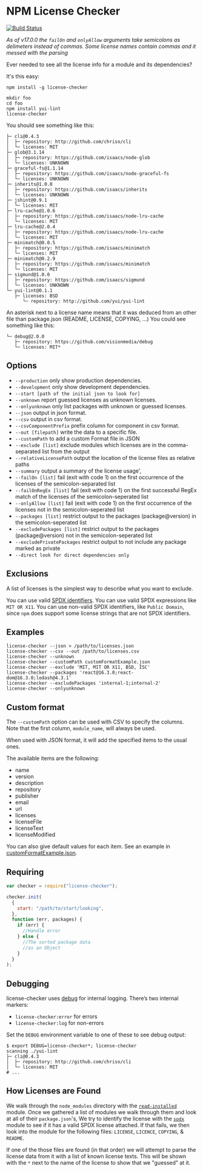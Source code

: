 # NPM License Checker

[![Build Status](https://www.travis-ci.org/davglass/license-checker.svg?branch=master)](https://www.travis-ci.org/davglass/license-checker)

_As of v17.0.0 the `failOn` and `onlyAllow` arguments take semicolons as delimeters instead of commas. Some license names contain
commas and it messed with the parsing_

Ever needed to see all the license info for a module and its dependencies?

It's this easy:

```shell
npm install -g license-checker

mkdir foo
cd foo
npm install yui-lint
license-checker
```

You should see something like this:

```
├─ cli@0.4.3
│  ├─ repository: http://github.com/chriso/cli
│  └─ licenses: MIT
├─ glob@3.1.14
│  ├─ repository: https://github.com/isaacs/node-glob
│  └─ licenses: UNKNOWN
├─ graceful-fs@1.1.14
│  ├─ repository: https://github.com/isaacs/node-graceful-fs
│  └─ licenses: UNKNOWN
├─ inherits@1.0.0
│  ├─ repository: https://github.com/isaacs/inherits
│  └─ licenses: UNKNOWN
├─ jshint@0.9.1
│  └─ licenses: MIT
├─ lru-cache@1.0.6
│  ├─ repository: https://github.com/isaacs/node-lru-cache
│  └─ licenses: MIT
├─ lru-cache@2.0.4
│  ├─ repository: https://github.com/isaacs/node-lru-cache
│  └─ licenses: MIT
├─ minimatch@0.0.5
│  ├─ repository: https://github.com/isaacs/minimatch
│  └─ licenses: MIT
├─ minimatch@0.2.9
│  ├─ repository: https://github.com/isaacs/minimatch
│  └─ licenses: MIT
├─ sigmund@1.0.0
│  ├─ repository: https://github.com/isaacs/sigmund
│  └─ licenses: UNKNOWN
└─ yui-lint@0.1.1
   ├─ licenses: BSD
      └─ repository: http://github.com/yui/yui-lint
```

An asterisk next to a license name means that it was deduced from
an other file than package.json (README, LICENSE, COPYING, ...)
You could see something like this:

```
└─ debug@2.0.0
   ├─ repository: https://github.com/visionmedia/debug
   └─ licenses: MIT*
```

## Options

- `--production` only show production dependencies.
- `--development` only show development dependencies.
- `--start [path of the initial json to look for]`
- `--unknown` report guessed licenses as unknown licenses.
- `--onlyunknown` only list packages with unknown or guessed licenses.
- `--json` output in json format.
- `--csv` output in csv format.
- `--csvComponentPrefix` prefix column for component in csv format.
- `--out [filepath]` write the data to a specific file.
- `--customPath` to add a custom Format file in JSON
- `--exclude [list]` exclude modules which licenses are in the comma-separated list from the output
- `--relativeLicensePath` output the location of the license files as relative paths
- `--summary` output a summary of the license usage',
- `--failOn [list]` fail (exit with code 1) on the first occurrence of the licenses of the semicolon-separated list
- `--failOnRegEx [list]` fail (exit with code 1) on the first successful RegEx match of the licenses of the semicolon-seperated list
- `--onlyAllow [list]` fail (exit with code 1) on the first occurrence of the licenses not in the semicolon-seperated list
- `--packages [list]` restrict output to the packages (package@version) in the semicolon-seperated list
- `--excludePackages [list]` restrict output to the packages (package@version) not in the semicolon-seperated list
- `--excludePrivatePackages` restrict output to not include any package marked as private
- `--direct look for direct dependencies only`

## Exclusions

A list of licenses is the simplest way to describe what you want to exclude.

You can use valid [SPDX identifiers](https://spdx.org/licenses/).
You can use valid SPDX expressions like `MIT OR X11`.
You can use non-valid SPDX identifiers, like `Public Domain`, since `npm` does
support some license strings that are not SPDX identifiers.

## Examples

```
license-checker --json > /path/to/licenses.json
license-checker --csv --out /path/to/licenses.csv
license-checker --unknown
license-checker --customPath customFormatExample.json
license-checker --exclude 'MIT, MIT OR X11, BSD, ISC'
license-checker --packages 'react@16.3.0;react-dom@16.3.0;lodash@4.3.1'
license-checker --excludePackages 'internal-1;internal-2'
license-checker --onlyunknown
```

## Custom format

The `--customPath` option can be used with CSV to specify the columns. Note that
the first column, `module_name`, will always be used.

When used with JSON format, it will add the specified items to the usual ones.

The available items are the following:

- name
- version
- description
- repository
- publisher
- email
- url
- licenses
- licenseFile
- licenseText
- licenseModified

You can also give default values for each item.
See an example in [customFormatExample.json](customFormatExample.json).

## Requiring

```js
var checker = require("license-checker");

checker.init(
  {
    start: "/path/to/start/looking",
  },
  function (err, packages) {
    if (err) {
      //Handle error
    } else {
      //The sorted package data
      //as an Object
    }
  }
);
```

## Debugging

license-checker uses [debug](https://www.npmjs.com/package/debug) for internal logging. There’s two internal markers:

- `license-checker:error` for errors
- `license-checker:log` for non-errors

Set the `DEBUG` environment variable to one of these to see debug output:

```shell
$ export DEBUG=license-checker*; license-checker
scanning ./yui-lint
├─ cli@0.4.3
│  ├─ repository: http://github.com/chriso/cli
│  └─ licenses: MIT
# ...
```

## How Licenses are Found

We walk through the `node_modules` directory with the [`read-installed`](https://www.npmjs.org/package/read-installed) module. Once we gathered a list of modules we walk through them and look at all of their `package.json`'s, We try to identify the license with the [`spdx`](https://www.npmjs.com/package/spdx) module to see if it has a valid SPDX license attached. If that fails, we then look into the module for the following files: `LICENSE`, `LICENCE`, `COPYING`, & `README`.

If one of the those files are found (in that order) we will attempt to parse the license data from it with a list of known license texts. This will be shown with the `*` next to the name of the license to show that we "guessed" at it.
